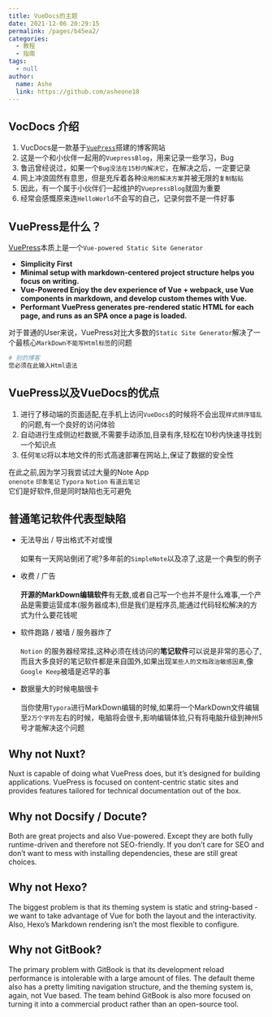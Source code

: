 ```yaml
---
title: VueDocs的主题
date: 2021-12-06 20:29:15
permalink: /pages/b45ea2/
categories:
  - 教程
  - 指南
tags:
  - null
author:
  name: Ashe
  link: https://github.com/asheone18
---
```

## VocDocs 介绍
1. VucDocs是一款基于[`VuePress`](https://vuepress.vuejs.org/)搭建的博客网站
2. 这是一个和小伙伴一起用的`VuepressBlog`，用来记录一些学习，Bug
3. 鲁迅曾经说过，如果一个`Bug没法在15秒内解决它`，在解决之后，一定要记录
4. 网上冲浪固然有意思，但是充斥着各种`没用的解决方案`并被无限的`复制黏贴`
5. 因此，有一个属于小伙伴们一起维护的`VuepressBlog`就固为重要
6. 经常会感慨原来连`HelloWorld`不会写的自己，记录何尝不是一件好事
## VuePress是什么？
[VuePress](https://vuepress.vuejs.org/)本质上是一个`Vue-powered Static Site Generator`

- **Simplicity First**
- **Minimal setup with markdown-centered project structure helps you focus on writing.**
- **Vue-Powered
Enjoy the dev experience of Vue + webpack, use Vue components in markdown, and develop custom themes with Vue.**
- **Performant
VuePress generates pre-rendered static HTML for each page, and runs as an SPA once a page is loaded.**

对于普通的User来说，VuePress对比大多数的`Static Site Generator`解决了一个最核心`MarkDown不能写Html标签`的问题
```Bash
# 别的博客
您必须在此输入Html语法
```
## VuePress以及VueDocs的优点
1. 进行了移动端的页面适配,在手机上访问`VueDocs`的时候将不会出现`样式排序错乱`的问题,有一个良好的访问体验
2. 自动进行生成侧边栏数据,不需要手动添加,目录有序,轻松在10秒内快速寻找到一个知识点
3. 任何`笔记`将以本地文件的形式高速部署在网站上,保证了数据的安全性
  
在此之前,因为学习我尝试过大量的Note App<br>
`onenote` `印象笔记` `Typora` `Notion` `有道云笔记`<br>
它们是好软件,但是同时缺陷也无可避免
## 普通笔记软件代表型缺陷
- 无法导出 / 导出格式不对或慢<br><br>如果有一天网站倒闭了呢?多年前的`SimpleNote`以及凉了,这是一个典型的例子

- 收费 / 广告<br><br>**开源的MarkDown编辑软件**有无数,或者自己写一个也并不是什么难事,一个产品是需要运营成本(服务器成本),但是我们是程序员,能通过代码轻松解决的方式为什么要花钱呢

- 软件跑路 / 被墙 / 服务器炸了<br><br>`Notion` 的服务器经常挂,这种必须在线访问的**笔记软件**可以说是非常的恶心了,而且大多良好的笔记软件都是来自国外,如果出现`某些人的文档政治敏感因素`,像`Google Keep`被墙是迟早的事
  
- 数据量大的时候电脑很卡<br><br>当你使用`Typora`进行MarkDown编辑的时候,如果将一个MarkDown文件编辑至`2万个字符`左右的时候，电脑将会很卡,影响编辑体验,只有将电脑升级到神州5号才能解决这个问题

## Why not Nuxt?
Nuxt is capable of doing what VuePress does, but it’s designed for building applications. VuePress is focused on content-centric static sites and provides features tailored for technical documentation out of the box.

## Why not Docsify / Docute?
Both are great projects and also Vue-powered. Except they are both fully runtime-driven and therefore not SEO-friendly. If you don’t care for SEO and don’t want to mess with installing dependencies, these are still great choices.

## Why not Hexo?
The biggest problem is that its theming system is static and string-based - we want to take advantage of Vue for both the layout and the interactivity. Also, Hexo’s Markdown rendering isn’t the most flexible to configure.

## Why not GitBook?
The primary problem with GitBook is that its development reload performance is intolerable with a large amount of files. The default theme also has a pretty limiting navigation structure, and the theming system is, again, not Vue based. The team behind GitBook is also more focused on turning it into a commercial product rather than an open-source tool.
